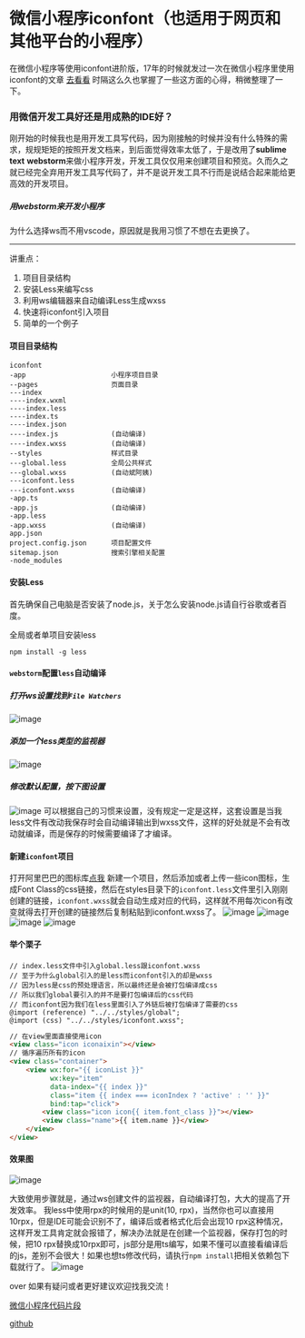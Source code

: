 # 微信小程序iconfont（也适用于网页和其他平台的小程序）
在微信小程序等使用iconfont进阶版，17年的时候就发过一次在微信小程序里使用iconfont的文章 [去看看](https://github.com/liziwork/WeChat-for-IconFont) 时隔这么久也掌握了一些这方面的心得，稍微整理了一下。

### 用微信开发工具好还是用成熟的IDE好？
刚开始的时候我也是用开发工具写代码，因为刚接触的时候并没有什么特殊的需求，规规矩矩的按照开发文档来，到后面觉得效率太低了，于是改用了**sublime text** **webstorm**来做小程序开发，开发工具仅仅用来创建项目和预览。久而久之就已经完全弃用开发工具写代码了，并不是说开发工具不行而是说结合起来能给更高效的开发项目。
##### 用webstorm来开发小程序
为什么选择ws而不用vscode，原因就是我用习惯了不想在去更换了。 

----

讲重点：
1. 项目目录结构
2. 安装Less来编写css
3. 利用ws编辑器来自动编译Less生成wxss
4. 快速将iconfont引入项目
5. 简单的一个例子

#### 项目目录结构
```
iconfont
-app                     小程序项目目录
--pages                  页面目录
---index
----index.wxml
----index.less
----index.ts
----index.json
----index.js             (自动编译)
----index.wxss           (自动编译)
--styles                 样式目录
---global.less           全局公共样式
---global.wxss           (自动斌阿姨)
---iconfont.less
---iconfont.wxss         (自动编译)
-app.ts
-app.js                  (自动编译)
-app.less
-app.wxss                (自动编译)
app.json
project.config.json      项目配置文件
sitemap.json             搜索引擎相关配置
-node_modules
```

#### 安装Less
首先确保自己电脑是否安装了node.js，关于怎么安装node.js请自行谷歌或者百度。

全局或者单项目安装less
```shell
npm install -g less
```

#### `webstorm`配置`less`自动编译

##### 打开ws设置找到`File Watchers`
![image](images/WX20190711-215244.png)
##### 添加一个less类型的监视器
![image](images/WX20190711-215633.png)
##### 修改默认配置，按下图设置
![image](images/WX20190711-215727.png)
可以根据自己的习惯来设置，没有规定一定是这样，这套设置是当我less文件有改动我保存时会自动编译输出到wxss文件，这样的好处就是不会有改动就编译，而是保存的时候需要编译了才编译。

#### 新建`iconfont`项目
打开阿里巴巴的图标库[点我](https://www.iconfont.cn) 新建一个项目，然后添加或者上传一些icon图标，生成Font Class的css链接，然后在styles目录下的`iconfont.less`文件里引入刚刚创建的链接，`iconfont.wxss`就会自动生成对应的代码，这样就不用每次icon有改变就得去打开创建的链接然后复制粘贴到iconfont.wxss了。
![image](images/WX20190711-220726.png)
![image](images/WX20190711-221149.png)
![image](images/WX20190711-221400.png)
![image](images/WX20190711-221437.png)

#### 举个栗子
```less
// index.less文件中引入global.less跟iconfont.wxss
// 至于为什么global引入的是less而iconfont引入的却是wxss
// 因为less是css的预处理语言，所以最终还是会被打包编译成css
// 所以我们global要引入的并不是要打包编译后的css代码
// 而iconfont因为我们在less里面引入了外链后被打包编译了需要的css
@import (reference) "../../styles/global";
@import (css) "../../styles/iconfont.wxss";
```

```html
// 在view里面直接使用icon
<view class="icon iconaixin"></view>
// 循序遍历所有的icon
<view class="container">
    <view wx:for="{{ iconList }}"
          wx:key="item"
          data-index="{{ index }}"
          class="item {{ index === iconIndex ? 'active' : '' }}"
          bind:tap="click">
        <view class="icon icon{{ item.font_class }}"></view>
        <view class="name">{{ item.name }}</view>
    </view>
</view>
```

#### 效果图
![image](images/QQ20190711-233909-HD.gif)

大致使用步骤就是，通过ws创建文件的监视器，自动编译打包，大大的提高了开发效率。
我less中使用rpx的时候用的是unit(10, rpx)，当然你也可以直接用10rpx，但是IDE可能会识别不了，编译后或者格式化后会出现10 rpx这种情况，这样开发工具肯定就会报错了，解决办法就是在创建一个监视器，保存打包的时候，把10 rpx替换成10rpx即可，js部分是用ts编写，如果不懂可以直接看编译后的js，差别不会很大！如果也想ts修改代码，请执行`npm install`把相关依赖包下载就行了。
![image](images/WX20190711-234547.png)

over 如果有疑问或者更好建议欢迎找我交流！

[微信小程序代码片段](https://developers.weixin.qq.com/s/KK1nqNmV7Q95)


[github](https://github.com/liziwork/iconfont)
